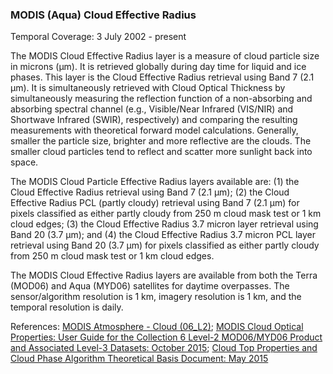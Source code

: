 ### MODIS (Aqua) Cloud Effective Radius
Temporal Coverage: 3 July 2002 - present

The MODIS Cloud Effective Radius layer is a measure of cloud particle size in microns (μm). It is retrieved globally during day time for liquid and ice phases. This layer is the Cloud Effective Radius retrieval using Band 7 (2.1 μm). It is simultaneously retrieved with Cloud Optical Thickness by simultaneously measuring the reflection function of a non-absorbing and absorbing spectral channel (e.g., Visible/Near Infrared (VIS/NIR) and Shortwave Infrared (SWIR), respectively) and comparing the resulting measurements with theoretical forward model calculations. Generally, smaller the particle size, brighter and more reflective are the clouds. The smaller cloud particles tend to reflect and scatter more sunlight back into space.

The MODIS Cloud Particle Effective Radius layers available are: (1) the Cloud Effective Radius retrieval using Band 7 (2.1 μm); (2) the Cloud Effective Radius PCL (partly cloudy) retrieval using Band 7 (2.1 μm) for pixels classified as either partly cloudy from 250 m cloud mask test or 1 km cloud edges; (3) the Cloud Effective Radius 3.7 micron layer retrieval using Band 20 (3.7 μm); and (4) the Cloud Effective Radius 3.7 micron PCL layer retrieval using Band 20 (3.7 μm) for pixels classified as either partly cloudy from 250 m cloud mask test or 1 km cloud edges.

The MODIS Cloud Effective Radius layers are available from both the Terra (MOD06) and Aqua (MYD06) satellites for daytime overpasses. The sensor/algorithm resolution is 1 km, imagery resolution is 1 km, and the temporal resolution is daily.

References: [MODIS Atmosphere - Cloud (06_L2)](https://modis-atmos.gsfc.nasa.gov/products/cloud);  [MODIS Cloud Optical Properties: User Guide for the Collection 6 Level-2 MOD06/MYD06 Product and Associated Level-3 Datasets: October 2015](http://modis-atmos.gsfc.nasa.gov/_docs/C6MOD06OPUserGuide.pdf); [Cloud Top Properties and Cloud Phase Algorithm Theoretical Basis Document: May 2015](http://modis-atmos.gsfc.nasa.gov/_docs/MOD06-ATBD_2015_05_01.pdf)
